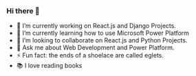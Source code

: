 ### Hi there 👋

- 🔭 I’m currently working on React.js and Django Projects.
- 🌱 I’m currently learning how to use Microsoft Power Platform
- 👯 I’m looking to collaborate on React.js and Python Projects.
- 💬 Ask me about Web Development and Power Platform. 
- ⚡ Fun fact: the ends of a shoelace are called eglets. 
- 📚 I love reading books
